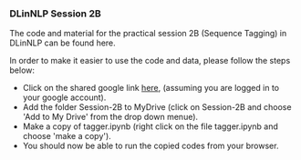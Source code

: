 ### DLinNLP Session 2B

The code and material for the practical session 2B (Sequence Tagging) in DLinNLP can be found here.

In order to make it easier to use the code and data, please follow the steps below:

* Click on the shared google link [here](https://drive.google.com/drive/folders/1DdPqbrKDgE43BAwyBH7Zog64g7f0LwUo?usp=sharing), (assuming you are logged in to your google account).
* Add the folder Session-2B to MyDrive (click on Session-2B and choose 'Add to My Drive' from the drop down menue).
* Make a copy of tagger.ipynb (right click on the file tagger.ipynb and choose 'make a copy').
* You should now be able to run the copied codes from your browser.


